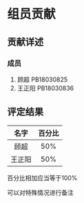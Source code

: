 # 组员贡献

## 贡献详述

### 成员

1. 顾超 PB18030825
2. 王正阳 PB18030836


## 评定结果

|名字|百分比|
|:-:|:-:|
| 顾超 | 50% |
| 王正阳 | 50% |

百分比相加应当等于100%

可以对特殊情况进行备注
